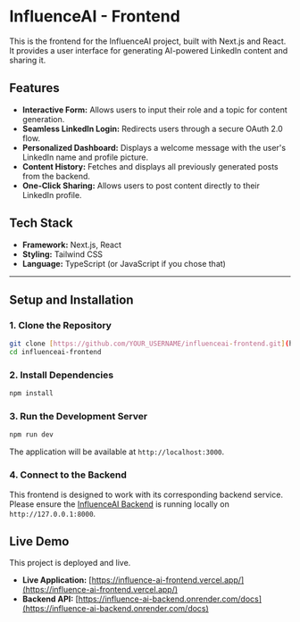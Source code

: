 # InfluenceAI - Frontend

This is the frontend for the InfluenceAI project, built with Next.js and React. It provides a user interface for generating AI-powered LinkedIn content and sharing it.

## Features

* **Interactive Form:** Allows users to input their role and a topic for content generation.
* **Seamless LinkedIn Login:** Redirects users through a secure OAuth 2.0 flow.
* **Personalized Dashboard:** Displays a welcome message with the user's LinkedIn name and profile picture.
* **Content History:** Fetches and displays all previously generated posts from the backend.
* **One-Click Sharing:** Allows users to post content directly to their LinkedIn profile.

## Tech Stack

* **Framework:** Next.js, React
* **Styling:** Tailwind CSS
* **Language:** TypeScript (or JavaScript if you chose that)

---

## Setup and Installation

### 1. Clone the Repository
```bash
git clone [https://github.com/YOUR_USERNAME/influenceai-frontend.git](https://github.com/YOUR_USERNAME/influenceai-frontend.git)
cd influenceai-frontend
```

### 2. Install Dependencies
```bash
npm install
```

### 3. Run the Development Server
```bash
npm run dev
```
The application will be available at `http://localhost:3000`.

### 4. Connect to the Backend
This frontend is designed to work with its corresponding backend service. Please ensure the [InfluenceAI Backend](https://github.com/YOUR_USERNAME/influence-os-backend) is running locally on `http://127.0.0.1:8000`.

## Live Demo

This project is deployed and live.
* **Live Application:** [https://influence-ai-frontend.vercel.app/](https://influence-ai-frontend.vercel.app/)
* **Backend API:** [https://influence-ai-backend.onrender.com/docs](https://influence-ai-backend.onrender.com/docs)